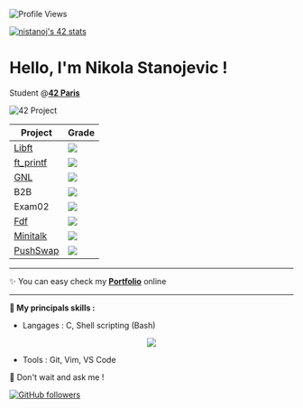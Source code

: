 <!--
**NikoStano/NikoStano** is a ✨ _special_ ✨ repository because its `README.md` (this file) appears on your GitHub profile.

Here are some ideas to get you started:

- 🔭 I’m currently working on ...
- 🌱 I’m currently learning ...
- 👯 I’m looking to collaborate on ...
- 🤔 I’m looking for help with ...
- 💬 Ask me about ...
- 📫 How to reach me: ...
- 😄 Pronouns: ...
- ⚡ Fun fact: ...
-->
![Profile Views](https://komarev.com/ghpvc/?username=amn93p&label=Vues%20du%20profil&color=blue&style=flat-square)

[![nistanoj's 42 stats](https://badge.nimon.fr/api/v2/cmgjygisn1482501pa9h6l9sg4/stats?cursusId=21&coalitionId=46)](https://github.com/Nimon77/badge42)
# Hello, I'm Nikola Stanojevic !

Student @[**42 Paris**](https://42.fr/)

![42 Project](https://img.shields.io/badge/42-Project-blue?style=for-the-badge)

| Project | Grade |
|---------|-------|
| [Libft](https://github.com/NikoStano/libft) | ![](https://badge.nimon.fr/api/v2/cmgjygisn1482501pa9h6l9sg4/project/4270267) |
| [ft_printf](https://github.com/NikoStano/ft_printf) | ![](https://badge.nimon.fr/api/v2/cmgjygisn1482501pa9h6l9sg4/project/4275687) |
| [GNL](https://github.com/NikoStano/get_next_line) | ![](https://badge.nimon.fr/api/v2/cmgjygisn1482501pa9h6l9sg4/project/4275688) |
| B2B | ![](https://badge.nimon.fr/api/v2/cmgjygisn1482501pa9h6l9sg4/project/4275686) |
| Exam02 | ![](https://badge.nimon.fr/api/v2/cmgjygisn1482501pa9h6l9sg4/project/4432238) |
| [Fdf](https://github.com/NikoStano/FdF) | ![](https://badge.nimon.fr/api/v2/cmgjygisn1482501pa9h6l9sg4/project/4432238) |
| [Minitalk](https://github.com/NikoStano/minitalk) | ![](https://badge.nimon.fr/api/v2/cmgjygisn1482501pa9h6l9sg4/project/4399901) |
| [PushSwap](https://github.com/NikoStano/push_swap) | ![](https://badge.nimon.fr/api/v2/cmgjygisn1482501pa9h6l9sg4/project/4394481) |

---

✨ You can easy check my **[Portfolio](https://nikostano.github.io/portfolio/)** online

---

**🚀 My principals skills :**
- Langages : C, Shell scripting (Bash)
<div align="center">
  <img src="https://github-readme-stats.vercel.app/api/top-langs/?username=NikoStano&layout=compact&hide_border=true&title_color=2f80ed&text_color=333&bg_color=ffffff%22%20alt=%22Top%20Langages" />
</div>

- Tools : Git, Vim, VS Code

🤝 Don't wait and ask me !

[![GitHub followers](https://img.shields.io/github/followers/NikoStano?label=Suivre&style=social)](https://github.com/NikoStano)
